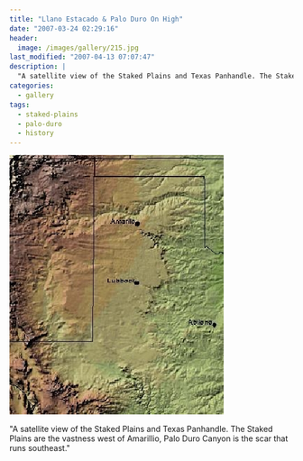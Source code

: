 ```yaml
---
title: "Llano Estacado & Palo Duro On High"
date: "2007-03-24 02:29:16"
header:
  image: /images/gallery/215.jpg
last_modified: "2007-04-13 07:07:47"
description: |
  "A satellite view of the Staked Plains and Texas Panhandle. The Staked Plains are the vastness west of Amarillio, Palo Duro Canyon is the scar that runs southeast."
categories:
  - gallery
tags:
  - staked-plains
  - palo-duro
  - history  
---
```

![215](/images/gallery/215.jpg)

"A satellite view of the Staked Plains and Texas Panhandle. The Staked Plains are the vastness west of Amarillio, Palo Duro Canyon is the scar that runs southeast."
